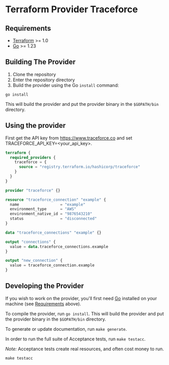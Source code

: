 # Terraform Provider Traceforce

## Requirements

- [Terraform](https://developer.hashicorp.com/terraform/downloads) >= 1.0
- [Go](https://golang.org/doc/install) >= 1.23

## Building The Provider

1. Clone the repository
1. Enter the repository directory
1. Build the provider using the Go `install` command:

```shell
go install
```

This will build the provider and put the provider binary in the `$GOPATH/bin` directory.

## Using the provider
First get the API key from https://www.traceforce.co and set TRACEFORCE_API_KEY=<your_api_key>.

```terraform
terraform {
  required_providers {
    traceforce = {
      source = "registry.terraform.io/hashicorp/traceforce"
    }
  }
}

provider "traceforce" {}

resource "traceforce_connection" "example" {
  name                  = "example"
  environment_type      = "AWS"
  environment_native_id = "9876543210"
  status                = "disconnected"
}

data "traceforce_connections" "example" {}

output "connections" {
  value = data.traceforce_connections.example
}

output "new_connection" {
  value = traceforce_connection.example
}
```

## Developing the Provider

If you wish to work on the provider, you'll first need [Go](http://www.golang.org) installed on your machine (see [Requirements](#requirements) above).

To compile the provider, run `go install`. This will build the provider and put the provider binary in the `$GOPATH/bin` directory.

To generate or update documentation, run `make generate`.

In order to run the full suite of Acceptance tests, run `make testacc`.

*Note:* Acceptance tests create real resources, and often cost money to run.

```shell
make testacc
```
